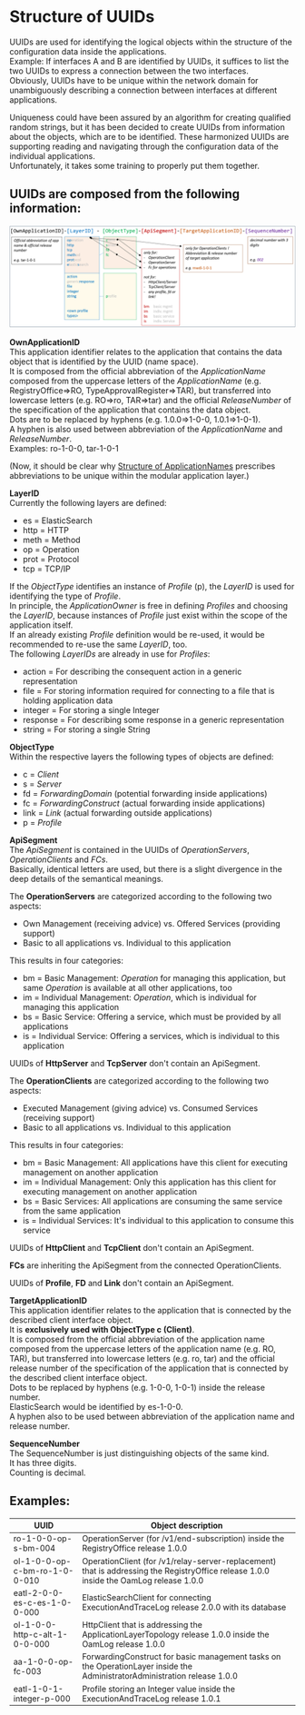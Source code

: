 # Structure of UUIDs  

UUIDs are used for identifying the logical objects within the structure of the configuration data inside the applications.  
Example: If interfaces A and B are identified by UUIDs, it suffices to list the two UUIDs to express a connection between the two interfaces.  
Obviously, UUIDs have to be unique within the network domain for unambiguously describing a connection between interfaces at different applications.  

Uniqueness could have been assured by an algorithm for creating qualified random strings, but it has been decided to create UUIDs from information about the objects, which are to be identified.
These harmonized UUIDs are supporting reading and navigating through the configuration data of the individual applications.  
Unfortunately, it takes some training to properly put them together.


## UUIDs are composed from the following information:  

![UUID Structure](./pictures/uuid-structure.png)

**OwnApplicationID**  
This application identifier relates to the application that contains the data object that is identified by the UUID (name space).  
It is composed from the official abbreviation of the _ApplicationName_ composed from the uppercase letters of the _ApplicationName_ (e.g. RegistryOffice=>RO, TypeApprovalRegister=>TAR), but transferred into lowercase letters (e.g. RO=>ro, TAR=>tar) and the official _ReleaseNumber_ of the specification of the application that contains the data object.  
Dots are to be replaced by hyphens (e.g. 1.0.0=>1-0-0, 1.0.1=>1-0-1).  
A hyphen is also used between abbreviation of the _ApplicationName_ and _ReleaseNumber_.  
Examples: ro-1-0-0, tar-1-0-1

(Now, it should be clear why [Structure of ApplicationNames](../StructureOfApplicationNames/StructureOfApplicationNames.md) prescribes abbreviations to be unique within the modular application layer.)  

**LayerID**  
Currently the following layers are defined:  
- es = ElasticSearch  
- http = HTTP  
- meth = Method  
- op = Operation  
- prot = Protocol  
- tcp = TCP/IP  

If the _ObjectType_ identifies an instance of _Profile_ (p), the _LayerID_ is used for identifying the type of _Profile_.  
In principle, the _ApplicationOwner_ is free in defining _Profiles_ and choosing the _LayerID_, because instances of _Profile_ just exist within the scope of the application itself.  
If an already existing _Profile_ definition would be re-used, it would be recommended to re-use the same _LayerID_, too.  
The following _LayerIDs_ are already in use for _Profiles_:  
- action = For describing the consequent action in a generic representation  
- file = For storing information required for connecting to a file that is holding application data  
- integer = For storing a single Integer  
- response = For describing some response in a generic representation  
- string = For storing a single String  

**ObjectType**  
Within the respective layers the following types of objects are defined:  
- c = _Client_  
- s = _Server_  
- fd = _ForwardingDomain_ (potential forwarding inside applications)  
- fc = _ForwardingConstruct_ (actual forwarding inside applications)  
- link = _Link_ (actual forwarding outside applications)  
- p = _Profile_  

**ApiSegment**  
The _ApiSegment_ is contained in the UUIDs of _OperationServers_, _OperationClients_ and _FCs_.  
Basically, identical letters are used, but there is a slight divergence in the deep details of the semantical meanings.

The **OperationServers** are categorized according to the following two aspects:  
- Own Management (receiving advice) vs. Offered Services (providing support)  
- Basic to all applications vs. Individual to this application  

This results in four categories:  
- bm = Basic Management: _Operation_ for managing this application, but same _Operation_ is available at all other applications, too  
- im = Individual Management: _Operation_, which is individual for managing this application  
- bs = Basic Service: Offering a service, which must be provided by all applications  
- is = Individual Service: Offering a services, which is individual to this application  

UUIDs of **HttpServer** and **TcpServer** don't contain an ApiSegment.  

The **OperationClients** are categorized according to the following two aspects:  
- Executed Management (giving advice) vs. Consumed Services (receiving support)  
- Basic to all applications vs. Individual to this application  

This results in four categories:  
- bm = Basic Management: All applications have this client for executing management on another application  
- im = Individual Management: Only this application has this client for executing management on another application  
- bs = Basic Services: All applications are consuming the same service from the same application  
- is = Individual Services: It's individual to this application to consume this service  

UUIDs of **HttpClient** and **TcpClient** don't contain an ApiSegment.  

**FCs** are inheriting the ApiSegment from the connected OperationClients.  

UUIDs of **Profile**, **FD** and **Link** don't contain an ApiSegment.  

**TargetApplicationID**  
This application identifier relates to the application that is connected by the described client interface object.  
It is **exclusively used with ObjectType c (Client)**.  
It is composed from the official abbreviation of the application name composed from the uppercase letters of the application name (e.g. RO, TAR), but transferred into lowercase letters (e.g. ro, tar) and the official release number of the specification of the application that is connected by the described client interface object.  
Dots to be replaced by hyphens (e.g. 1-0-0, 1-0-1) inside the release number.  
ElasticSearch would be identified by es-1-0-0.  
A hyphen also to be used between abbreviation of the application name and release number.  

**SequenceNumber**  
The SequenceNumber is just distinguishing objects of the same kind.  
It has three digits.  
Counting is decimal.  


## Examples:  

| UUID | Object description |
| ---- | ------------------ |
| ro-1-0-0-op-s-bm-004 | OperationServer (for /v1/end-subscription) inside the RegistryOffice release 1.0.0 |  
| ol-1-0-0-op-c-bm-ro-1-0-0-010 | OperationClient (for /v1/relay-server-replacement) that is addressing the RegistryOffice release 1.0.0 inside the OamLog release 1.0.0 |  
| eatl-2-0-0-es-c-es-1-0-0-000 | ElasticSearchClient for connecting ExecutionAndTraceLog release 2.0.0 with its database |  
| ol-1-0-0-http-c-alt-1-0-0-000 | HttpClient that is addressing the ApplicationLayerTopology release 1.0.0 inside the OamLog release 1.0.0 |  
| aa-1-0-0-op-fc-003 | ForwardingConstruct for basic management tasks on the OperationLayer inside the AdministratorAdministration release 1.0.0 |  
| eatl-1-0-1-integer-p-000 | Profile storing an Integer value inside the ExecutionAndTraceLog release 1.0.1 |  
